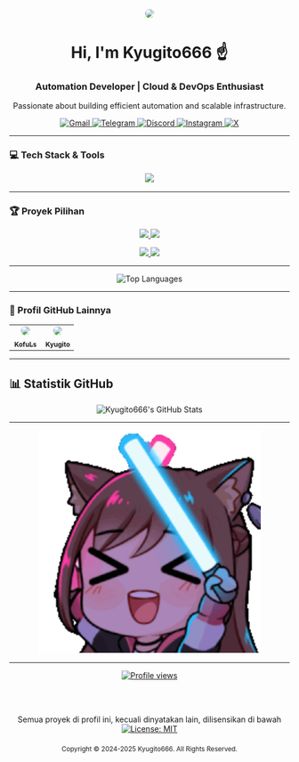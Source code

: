 <div align="center">
  <img src="https://avatars.githubusercontent.com/Kyugito666" width="150" style="border-radius: 50%;"/>
  <h1>Hi, I'm Kyugito666 ☝️</h1>
  <h3>Automation Developer | Cloud & DevOps Enthusiast</h3>
  <p>Passionate about building efficient automation and scalable infrastructure.</p>
</div>

<div align="center">
  <a href="mailto:siti007.sj@gmail.com">
    <img src="https://img.shields.io/badge/Gmail-D14836?style=for-the-badge&logo=gmail&logoColor=white" alt="Gmail"/>
  </a>
  <a href="https://t.me/i011100110110010101100101u" target="_blank">
    <img src="https://img.shields.io/badge/Telegram-2CA5E0?style=for-the-badge&logo=telegram&logoColor=white" alt="Telegram"/>
  </a>
  <a href="https://discordapp.com/users/493694594060648450" target="_blank">
    <img src="https://img.shields.io/badge/Discord-5865F2?style=for-the-badge&logo=discord&logoColor=white" alt="Discord"/>
  </a>
  <a href="https://instagram.com/galangaditiao" target="_blank">
    <img src="https://img.shields.io/badge/Instagram-E4405F?style=for-the-badge&logo=instagram&logoColor=white" alt="Instagram"/>
  </a>
  <a href="https://x.com/Dontsuspendpls0" target="_blank">
    <img src="https://img.shields.io/badge/X (Twitter)-000000?style=for-the-badge&logo=x&logoColor=white" alt="X"/>
  </a>
</div>

---

### 💻 Tech Stack & Tools

<p align="center">
  <a href="https://skillicons.dev">
    <img src="https://skillicons.dev/icons?i=python,js,php,aws,gcp,docker,githubactions&theme=dark" />
  </a>
</p>

---

### 🏆 Proyek Pilihan

<p align="center">
  <a href="https://github.com/Kyugito666/Fogo-Valiant-Bot">
    <img src="https://github-readme-stats.vercel.app/api/pin/?username=Kyugito666&repo=Fogo-Valiant-Bot&theme=dracula&hide_border=true" />
  </a>
  <a href="https://github.com/Kyugito666/dummy-contrib">
    <img src="https://github-readme-stats.vercel.app/api/pin/?username=Kyugito666&repo=dummy-contrib&theme=dracula&hide_border=true" />
  </a>
</p>

<p align="center">
  <a href="https://github.com/Kyugito666/Wallet-Toolkit">
    <img src="https://github-readme-stats.vercel.app/api/pin/?username=Kyugito666&repo=Wallet-Toolkit&theme=dracula&hide_border=true" />
  </a>
  <a href="https://github.com/Kyugito666/ProxySync">
    <img src="https://github-readme-stats.vercel.app/api/pin/?username=Kyugito666&repo=ProxySync&theme=dracula&hide_border=true" />
  </a>
</p>

---

<p align="center">
  <img src="https://github-readme-stats.vercel.app/api/top-langs/?username=Kyugito666&layout=compact&theme=dracula&hide_border=true" alt="Top Languages"/>
</p>

---

### 🔗 Profil GitHub Lainnya

<table align="center" style="border: none;">
  <tr style="border: none;">
    <td width="50%" align="center">
      <a href="https://github.com/KofuLs">
        <img src="https://avatars.githubusercontent.com/KofuLs" width="100" style="border-radius: 50%;"/><br/>
        <sub><b>KofuLs</b></sub>
      </a>
    </td>
    <td width="50%" align="center">
      <a href="https://github.com/Kyugito">
        <img src="https://avatars.githubusercontent.com/Kyugito" width="100" style="border-radius: 50%;"/><br/>
        <sub><b>Kyugito</b></sub>
      </a>
    </td>
  </tr>
</table>

---

## 📊 Statistik GitHub
<p align="center">
  <img src="https://github-readme-stats.vercel.app/api?username=Kyugito666&show_icons=true&theme=dracula" alt="Kyugito666's GitHub Stats"/>
</p>

---
 <div align="center">
  <img src="https://raw.githubusercontent.com/Kyugito666/Kyugito666/main/assets/duong2.gif" width="400"/>
</div>

---

<div align="center">

<a href="https://github.com/Kyugito666">
  <img src="https://komarev.com/ghpvc/?username=Kyugito666&label=PROFILE%20VIEWS&color=blueviolet&style=for-the-badge" alt="Profile views"/>
</a>

<br><br>

<p>
  Semua proyek di profil ini, kecuali dinyatakan lain, dilisensikan di bawah<br/>
  <a href="https://opensource.org/licenses/MIT">
    <img src="https://img.shields.io/badge/License-MIT-yellow?style=for-the-badge" alt="License: MIT"/>
  </a>
</p>

<sub>Copyright © 2024-2025 Kyugito666. All Rights Reserved.</sub>

</div>
